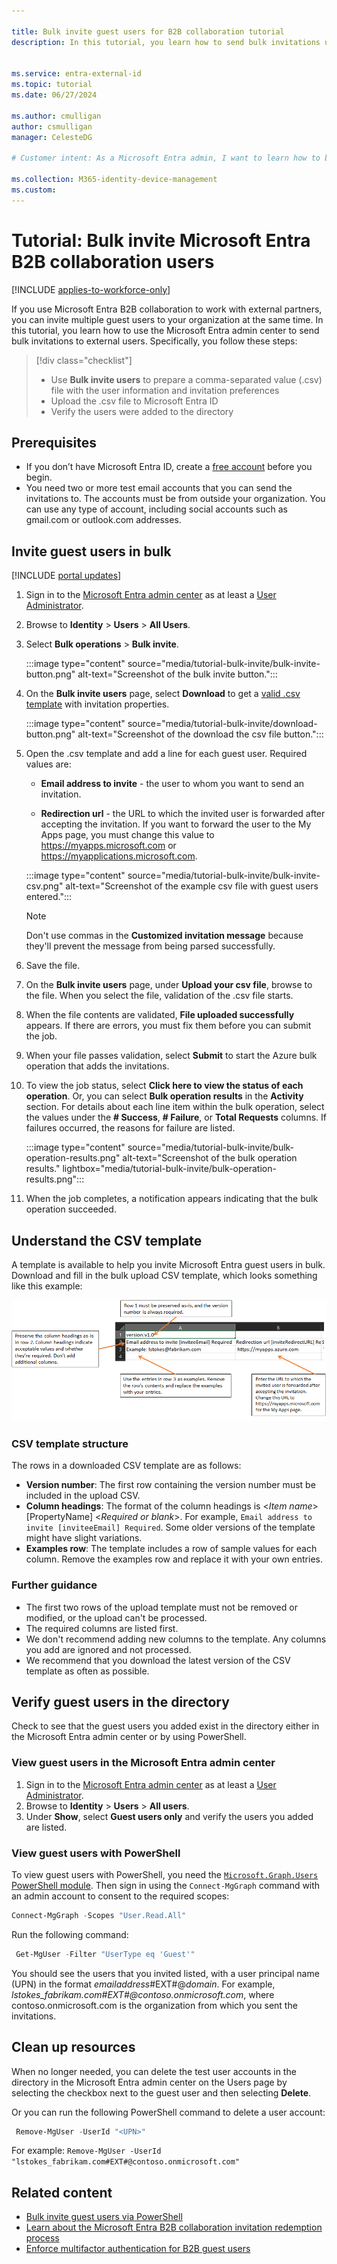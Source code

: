 ```yaml
---

title: Bulk invite guest users for B2B collaboration tutorial
description: In this tutorial, you learn how to send bulk invitations using a CSV file to external Microsoft Entra B2B collaboration users. 

 
ms.service: entra-external-id
ms.topic: tutorial
ms.date: 06/27/2024

ms.author: cmulligan
author: csmulligan
manager: CelesteDG

# Customer intent: As a Microsoft Entra admin, I want to learn how to bulk invite external users to my organization using the Microsoft Entra admin center, so that I can efficiently manage user invitations and onboarding.

ms.collection: M365-identity-device-management
ms.custom:  
---
```


# Tutorial: Bulk invite Microsoft Entra B2B collaboration users

[!INCLUDE [applies-to-workforce-only](./includes/applies-to-workforce-only.md)]

If you use Microsoft Entra B2B collaboration to work with external partners, you can invite multiple guest users to your organization at the same time. In this tutorial, you learn how to use the Microsoft Entra admin center to send bulk invitations to external users. Specifically, you follow these steps:

> [!div class="checklist"]
>
> * Use **Bulk invite users** to prepare a comma-separated value (.csv) file with the user information and invitation preferences
> * Upload the .csv file to Microsoft Entra ID
> * Verify the users were added to the directory

## Prerequisites
- If you don’t have Microsoft Entra ID, create a [free account](https://azure.microsoft.com/free/?WT.mc_id=A261C142F) before you begin.
- You need two or more test email accounts that you can send the invitations to. The accounts must be from outside your organization. You can use any type of account, including social accounts such as gmail.com or outlook.com addresses.

## Invite guest users in bulk

[!INCLUDE [portal updates](~/includes/portal-update.md)]

1. Sign in to the [Microsoft Entra admin center](https://entra.microsoft.com) as at least a [User Administrator](~/identity/role-based-access-control/permissions-reference.md#user-administrator).
1. Browse to **Identity** > **Users** > **All Users**.
4. Select **Bulk operations** > **Bulk invite**.

    :::image type="content" source="media/tutorial-bulk-invite/bulk-invite-button.png" alt-text="Screenshot of the bulk invite button.":::


4. On the **Bulk invite users** page, select **Download** to get a [valid .csv template](tutorial-bulk-invite.md#understand-the-csv-template) with invitation properties.

    :::image type="content" source="media/tutorial-bulk-invite/download-button.png" alt-text="Screenshot of the download the csv file button.":::

1. Open the .csv template and add a line for each guest user. Required values are:

   * **Email address to invite** - the user to whom you want to send an invitation.

   * **Redirection url** - the URL to which the invited user is forwarded after accepting the invitation. If you want to forward the user to the My Apps page, you must change this value to https://myapps.microsoft.com or https://myapplications.microsoft.com.

    :::image type="content" source="media/tutorial-bulk-invite/bulk-invite-csv.png" alt-text="Screenshot of the example csv file with guest users entered.":::

   > [!NOTE]
   > Don't use commas in the **Customized invitation message** because they'll prevent the message from being parsed successfully.

6. Save the file.
7. On the **Bulk invite users** page, under **Upload your csv file**, browse to the file. When you select the file, validation of the .csv file starts. 
8. When the file contents are validated, **File uploaded successfully** appears. If there are errors, you must fix them before you can submit the job.
9. When your file passes validation, select **Submit** to start the Azure bulk operation that adds the invitations. 
10. To view the job status, select **Click here to view the status of each operation**. Or, you can select **Bulk operation results** in the **Activity** section. For details about each line item within the bulk operation, select the values under the **# Success**, **# Failure**, or **Total Requests** columns. If failures occurred, the reasons for failure are listed.

    :::image type="content" source="media/tutorial-bulk-invite/bulk-operation-results.png" alt-text="Screenshot of the bulk operation results." lightbox="media/tutorial-bulk-invite/bulk-operation-results.png":::


11. When the job completes, a notification appears indicating that the bulk operation succeeded.


## Understand the CSV template

A template is available to help you invite Microsoft Entra guest users in bulk. Download and fill in the bulk upload CSV template, which looks something like this example:

![Spreadsheet for upload and call-outs explaining the purpose and values for each row and column](media/tutorial-bulk-invite/understand-template.png)

### CSV template structure

The rows in a downloaded CSV template are as follows:

- **Version number**: The first row containing the version number must be included in the upload CSV.
- **Column headings**: The format of the column headings is &lt;*Item name*&gt; [PropertyName] &lt;*Required or blank*&gt;. For example, `Email address to invite [inviteeEmail] Required`. Some older versions of the template might have slight variations.
- **Examples row**: The template includes a row of sample values for each column. Remove the examples row and replace it with your own entries.

### Further guidance

- The first two rows of the upload template must not be removed or modified, or the upload can't be processed.
- The required columns are listed first.
- We don't recommend adding new columns to the template. Any columns you add are ignored and not processed.
- We recommend that you download the latest version of the CSV template as often as possible.


## Verify guest users in the directory

Check to see that the guest users you added exist in the directory either in the Microsoft Entra admin center or by using PowerShell.

### View guest users in the Microsoft Entra admin center

1. Sign in to the [Microsoft Entra admin center](https://entra.microsoft.com) as at least a [User Administrator](~/identity/role-based-access-control/permissions-reference.md#user-administrator).
1. Browse to **Identity** > **Users** > **All users**.
4. Under **Show**, select **Guest users only** and verify the users you added are listed.

### View guest users with PowerShell

To view guest users with PowerShell, you need the [`Microsoft.Graph.Users` PowerShell module](/powershell/module/microsoft.graph.users/?view=graph-powershell-1.0&viewFallbackFrom=graph-powershell-beta&preserve-view=true). Then sign in using the `Connect-MgGraph` command with an admin account to consent to the required scopes:
```powershell
Connect-MgGraph -Scopes "User.Read.All"
```

Run the following command:

```powershell
 Get-MgUser -Filter "UserType eq 'Guest'"
```

You should see the users that you invited listed, with a user principal name (UPN) in the format *emailaddress*#EXT#\@*domain*. For example, *lstokes_fabrikam.com#EXT#\@contoso.onmicrosoft.com*, where contoso.onmicrosoft.com is the organization from which you sent the invitations.

## Clean up resources

When no longer needed, you can delete the test user accounts in the directory in the Microsoft Entra admin center on the Users page by selecting the checkbox next to the guest user and then selecting **Delete**.

Or you can run the following PowerShell command to delete a user account:

```powershell
 Remove-MgUser -UserId "<UPN>"
```

For example: `Remove-MgUser -UserId "lstokes_fabrikam.com#EXT#@contoso.onmicrosoft.com"`

## Related content

- [Bulk invite guest users via PowerShell](bulk-invite-powershell.md)
- [Learn about the Microsoft Entra B2B collaboration invitation redemption process](redemption-experience.md)
- [Enforce multifactor authentication for B2B guest users](b2b-tutorial-require-mfa.md)
